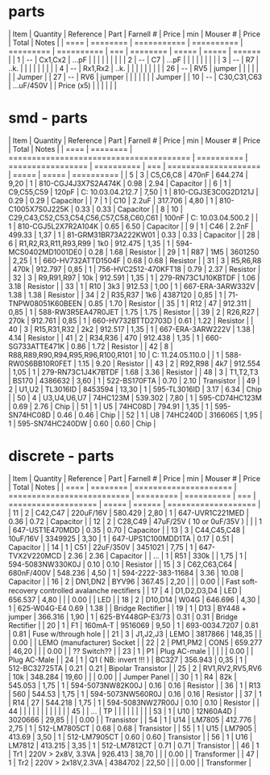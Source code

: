 parts
=====

| Item | Quantity | Reference   | Part       | Farnell # | Price      | min | Mouser # | Price | Total | Notes  |
| ==== | ======== | =========== | ========== | ========= | ========== | === | ======== | ===== | ===== | ====== |
| 1    | --       | Cx1,Cx2     | ...pF      |           |            |     |          |       |       |        |
| 2    | --       | C7          | ...pF      |           |            |     |          |       |       |        |
| 3    | --       | R7          | ..k.       |           |            |     |          |       |       |        |
| 4    | --       | Rx1,Rx2     | ..k.       |           |            |     |          |       |       |        |
| 26   | --       | RV5         | jumper     |           |            |     |          |       |       | Jumper |
| 27   | --       | RV6         | jumper     |           |            |     |          |       |       | Jumper |
| 10   | --       | C30,C31,C63 | ...uF/450V |           | Price (x5) |     |          |       |       |        |

smd - parts
===========

| Item | Quantity | Reference                               | Part       | Farnell #         | Price      | min | Mouser #             | Price | Total | Notes      |
| ==== | ======== | ======================================= | ========== | ================= | ========== | === | ==================== | ===== | ===== | ========== |
| 5    | 3        | C5,C6,C8                                | 470nF      | 644.274           | 9,20       | 1   | 810-CGJ4J3X7S2A474K  | 0.98  | 2.94  | Capacitor  |
| 6    | 1        | C9,C55,C59                              | 120pF      | C: 10.03.04.212.7 | 7,50       | 1   | 810-CGJ3E3C0G2D121J  | 0.29  | 0.29  | Capacitor  |
| 7    | 1        | C10                                     | 2.2uF      | 317.706           | 4,80       | 1   | 810-C1005X7S0J225K   | 0.33  | 0.33  | Capacitor  |
| 8    | 10       | C29,C43,C52,C53,C54,C56,C57,C58,C60,C61 | 100nF      | C: 10.03.04.500.2 |            | 1   | 810-CGJ5L2X7R2A104K  | 0.65  | 6.50  | Capacitor  |
| 9    | 1        | C46                                     | 2.2nF      | 499.33            | 1,37       | 1   | 81-GRM31BR73A222KW01 | 0.33  | 0.33  | Capacitor  |
| 28   | 6        | R1,R2,R3,R11,R93,R99                    | 1k0        | 912.475           | 1,35       | 1   | 594-MCS0402MD1001DE0 | 0.28  | 1.68  | Resistor   |
| 29   | 1        | R87                                     | 1M5        | 3601250           | 2,25       | 1   | 660-HV732ATTD1504F   | 0.68  | 0.68  | Resistor   |
| 31   | 3        | R5,R6,R8                                | 470k       | 912.797           | 0,85       | 1   | 756-HVC2512-470KFT18 | 0.79  | 2.37  | Resistor   |
| 32   | 3        | R9,R91,R97                              | 10k        | 912.591           | 1,35       | 1   | 279-RN73C1J10KBTDF   | 1.06  | 3.18  | Resistor   |
| 33   | 1        | R10                                     | 3k3        | 912.53            | 1,00       | 1   | 667-ERA-3ARW332V     | 1.38  | 1.38  | Resistor   |
| 34   | 2        | R35,R37                                 | 1k6        | 4387120           | 0,85       | 1   | 71-TNPW08051K60BEEN  | 0.85  | 1.70  | Resistor   |
| 35   | 1        | R12                                     | 47         | 912.311           | 0,85       | 1   | 588-RW3R5EA47R0JET   | 1.75  | 1.75  | Resistor   |
| 39   | 2        | R26,R27                                 | 270k       | 912.761           | 0,85       | 1   | 660-HV732BTTD2703D   | 0.61  | 1.22  | Resistor   |
| 40   | 3        | R15,R31,R32                             | 2k2        | 912.517           | 1,35       | 1   | 667-ERA-3ARW222V     | 1.38  | 4.14  | Resistor   |
| 41   | 2        | R34,R36                                 | 470        | 912.438           | 1,35       | 1   | 660-SG733ATTE471K    | 0.86  | 1.72  | Resistor   |
| 42   | 8        | R88,R89,R90,R94,R95,R96,R100,R101       | 10         | C: 11.24.05.110.0 |            | 1   | 588-RW0S6BB10R0FET   | 1.15  | 9.20  | Resistor   |
| 43   | 2        | R92,R98                                 | 4k7        | 912.554           |  1,05      | 1   | 279-RN73C1J4K7BTDF   | 1.68  | 3.36  | Resistor   |
| 48   | 3        | T1,T2,T3                                | BS170      | 4386632           |  3,60      | 1   | 522-BS170FTA         | 0.70  | 2.10  | Transistor |
| 49   | 2        | U1,U2                                   | TL3016ID   | 8453594           | 13,30      | 1   | 595-TL3016ID         | 3.17  | 6.34  | Chip       |
| 50   | 4        | U3,U4,U6,U7                             | 74HC123M   | 539.302           |  7,80      | 1   | 595-CD74HC123M       | 0.69  | 2.76  | Chip       |
| 51   | 1        | U5                                      | 74HC08D    | 794.91            |  1,35      | 1   | 595-SN74HC08D        | 0.46  | 0.46  | Chip       |
| 52   | 1        | U8                                      | 74HC240D   | 3166065           |  1,95      | 1   | 595-SN74HC240DW      | 0.60  | 0.60  | Chip       |

discrete - parts
================

| Item | Quantity | Reference             | Part                       | Farnell # | Price      | min | Mouser #            | Price | Total  | Notes               |
| ==== | ======== | ===================== | ========================== | ========= | ========== | === | =================== | ===== | ====== | =================== |
| 11   | 2        | C42,C47               | 220uF/16V                  | 580.429   |   2,80     | 1   | 647-UVR1C221MED     | 0.36  |  0.72  | Capacitor           |
| 12   | 2        | C28,C49               | 47uF/25V ( 10 or 0uF/35V ) |           |            | 1   | 647-UST1E470MDD     | 0.35  |  0.70  | Capacitor           |
| 13   | 3        | C44,C45,C48           | 10uF/16V                   | 3349925   |   3,30     | 1   | 647-UPS1C100MDD1TA  | 0.17  |  0.51  | Capacitor           |
| 14   | 1        | C51                   | 22uF/350V                  | 3451021   |   7,75     | 1   | 647-TVX2V220MCD     | 2.36  |  2.36  | Capacitor           |
| ...  | 1        | R51                   | 330k                       |           |   1,75     | 1   | 594-5083NW330K0J    | 0.10  |  0.10  | Resistor            |
| 15   | 3        | C62,C63,C64           | 680nF/400V                 | 548.236   |   4,50     | 1   | 594-2222-383-11684  | 3.36  |  10.08 | Capacitor           |
| 16   | 2        | DN1,DN2               | BYV96                      | 367.45    |   2,20     |     |                     | 0.00  |        | Fast soft-recovery controlled avalanche rectiﬁers |
| 17   | 4        | D1,D2,D3,D4           | LED                        | 656.537   |   4,80     |     |                     | 0.00  |        | LED                 |
| 18   | 2        | D10,D14               | W04G                       | 646.696   |   4,30     | 1   | 625-W04G-E4 0.69    | 1.38  |        | Bridge Rectifier    |
| 19   | 1        | D13                   | BY448 + jumper             | 366.316   |   1,90     | 1   | 625-BY448GP-E3/73   | 0.31  |  0.31  | Bridge Rectifier    |
| 20   | 1        | F1                    | 160mA-T                    | 9516069   |   9,50     | 1   | 693-0034.7207       | 0.81  |  0.81  | Fuse w/through hole |
| 21   | 3        | J1,J2,J3              | LEMO                       | 3817866   | 148,35     |     |                     | 0.00  |        | LEMO (manufacturer) Socket |
| 22   | 2        | PM1,PM2               | CON5                       | 659.277   |  46,20     |     |                     | 0.00  |        | ?? Switch??         |
| 23   | 1        | P1                    | Plug AC-male               |           |            |     |                     | 0.00  |        | Plug AC-Male        |
| 24   | 1        | Q1 ( NB: invert !!! ) | BC327                      | 356.943   |   0,35     | 1   | 512-BC32725TA       | 0.21  |  0.21  | Bipolar Transistor  |
| 25   | 2        | RV1,RV2,RV5,RV6       | 10k                        | 348.284   |  19,60     |     |                     | 0.00  |        | Jumper Panel        |
| 30   | 1        | R4                    | 82k                        | 545.053   |   1,75     | 1   | 594-5073NW82K00J    | 0.16  |  0.16  | Resistor            |
| 36   | 1        | R13                   | 560                        | 544.53    |   1,75     | 1   | 594-5073NW560R0J    | 0.16  |  0.16  | Resistor            |
| 37   | 1        | R14                   | 27                         | 544.218   |   1,75     | 1   | 594-5083NW27R00J    | 0.10  |  0.10  | Resistor            |
| 44   |          |                       |                            |           |            |     |                     |       |        |                     | 
| 45   |          | ...                   | TP                         |           |            |     |                     |       |        |                     | 
| 53   | 1        | U10                   | 12N60A4D                   | 3020666   |  29,85     |     |                     | 0.00  |        | Transistor          |
| 54   | 1        | U14                   | LM7805                     | 412.776   |   2,75     | 1   | 512-LM7805CT        | 0.68  |  0.68  | Transistor          |
| 55   | 1        | U15                   | LM7905                     | 413.69    |   3,50     | 1   | 512-LM7905CT        | 0.60  |  0.60  | Transistor          |
| 56   | 1        | U16                   | LM7812                     | 413.215   |   3,35     | 1   | 512-LM7812CT        | 0.71  |  0.71  | Transistor          |
| 46   | 1        | Tr1                   | 220V > 2x8V, 3.3VA         | 926.413   |  38,70     |     |                     | 0.00  |        | Transformer         |
| 47   | 1        | Tr2                   | 220V > 2x18V,2.3VA         | 4384702   |  22,50     |     |                     | 0.00  |        | Transformer         |
